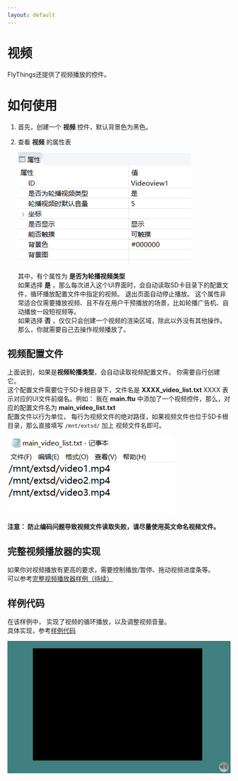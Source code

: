 ```yaml
---
layout: default
---
```

# 视频
FlyThings还提供了视频播放的控件。  

# 如何使用  
1. 首先，创建一个 **视频** 控件，默认背景色为黑色。
2. 查看 **视频** 的属性表  

   ![](assets/video/properties.png)  

   其中，有个属性为 **是否为轮播视频类型**   
如果选择 **是** ，那么每次进入这个UI界面时，会自动读取SD卡目录下的配置文件，循环播放配置文件中指定的视频。 退出页面自动停止播放。  这个属性非常适合仅需要播放视频、且不存在用户干预播放的场景，比如轮播广告机、自动播放一段短视频等。  
如果选择 **否** ，仅仅只会创建一个视频的渲染区域，除此以外没有其他操作。那么，你就需要自己去操作视频播放了。

## 视频配置文件  
上面说到，如果是**视频轮播类型**，会自动读取视频配置文件。  你需要自行创建它。  
这个配置文件需要位于SD卡根目录下，文件名是 **XXXX_video_list.txt** 
XXXX 表示对应的UI文件前缀名。例如：  我在 **main.ftu** 中添加了一个视频控件，那么，对应的配置文件名为 **main_video_list.txt**  
配置文件以行为单位， 每行为视频文件的绝对路径，如果视频文件也位于SD卡根目录，那么直接填写 `/mnt/extsd/` 加上 视频文件名即可。   

![](assets/video/video_list.png)

**注意： 防止编码问题导致视频文件读取失败，请尽量使用英文命名视频文件。**


## 完整视频播放器的实现
如果你对视频播放有更高的要求，需要控制播放/暂停、拖动视频进度条等。    
可以参考[完整视频播放器样例（待续）]()

## 样例代码
在该样例中， 实现了视频的循环播放，以及调整视频音量。   
具体实现，参考[样例代码](demo_download#demo_download)  

![](assets/video/preview.png) 